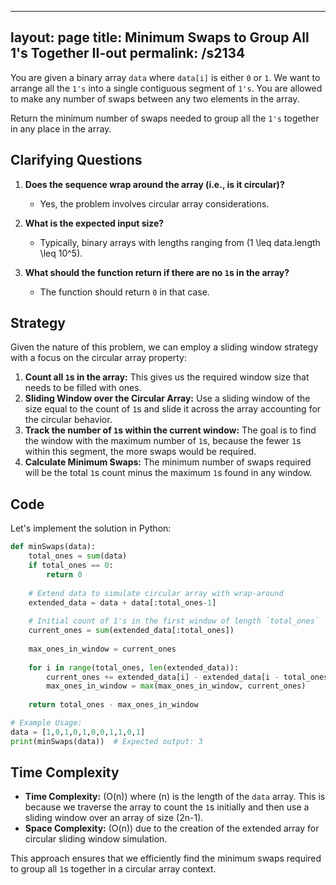 
---
layout: page
title:  Minimum Swaps to Group All 1's Together II-out
permalink: /s2134
---

You are given a binary array `data` where `data[i]` is either `0` or `1`. We want to arrange all the `1's` into a single contiguous segment of `1's`. You are allowed to make any number of swaps between any two elements in the array.

Return the minimum number of swaps needed to group all the `1's` together in any place in the array.

## Clarifying Questions

1. **Does the sequence wrap around the array (i.e., is it circular)?**
   - Yes, the problem involves circular array considerations.

2. **What is the expected input size?**
   - Typically, binary arrays with lengths ranging from \(1 \leq data.length \leq 10^5\).

3. **What should the function return if there are no `1`s in the array?**
   - The function should return `0` in that case.

## Strategy

Given the nature of this problem, we can employ a sliding window strategy with a focus on the circular array property:

1. **Count all `1`s in the array:** This gives us the required window size that needs to be filled with ones.
2. **Sliding Window over the Circular Array:** Use a sliding window of the size equal to the count of `1`s and slide it across the array accounting for the circular behavior.
3. **Track the number of `1`s within the current window:** The goal is to find the window with the maximum number of `1`s, because the fewer `1`s within this segment, the more swaps would be required.
4. **Calculate Minimum Swaps:** The minimum number of swaps required will be the total `1`s count minus the maximum `1`s found in any window.

## Code

Let's implement the solution in Python:

```python
def minSwaps(data):
    total_ones = sum(data)
    if total_ones == 0:
        return 0
    
    # Extend data to simulate circular array with wrap-around
    extended_data = data + data[:total_ones-1]
    
    # Initial count of 1's in the first window of length `total_ones`
    current_ones = sum(extended_data[:total_ones])
    
    max_ones_in_window = current_ones
    
    for i in range(total_ones, len(extended_data)):
        current_ones += extended_data[i] - extended_data[i - total_ones]
        max_ones_in_window = max(max_ones_in_window, current_ones)
    
    return total_ones - max_ones_in_window

# Example Usage:
data = [1,0,1,0,1,0,0,1,1,0,1]
print(minSwaps(data))  # Expected output: 3
```

## Time Complexity

- **Time Complexity:** \(O(n)\) where \(n\) is the length of the `data` array. This is because we traverse the array to count the `1`s initially and then use a sliding window over an array of size \(2n-1\).
- **Space Complexity:** \(O(n)\) due to the creation of the extended array for circular sliding window simulation.

This approach ensures that we efficiently find the minimum swaps required to group all `1`s together in a circular array context.